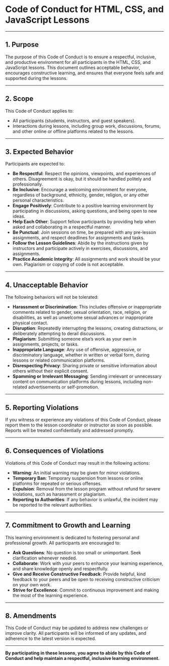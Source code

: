 # Code of Conduct for HTML, CSS, and JavaScript Lessons

---

## 1. Purpose

The purpose of this Code of Conduct is to ensure a respectful, inclusive, and productive environment for all participants in the HTML, CSS, and JavaScript lessons. This document outlines acceptable behavior, encourages constructive learning, and ensures that everyone feels safe and supported during the lessons.

---

## 2. Scope

This Code of Conduct applies to:
- All participants (students, instructors, and guest speakers).
- Interactions during lessons, including group work, discussions, forums, and other online or offline platforms related to the lessons.

---

## 3. Expected Behavior

Participants are expected to:
- **Be Respectful**: Respect the opinions, viewpoints, and experiences of others. Disagreement is okay, but it should be handled politely and professionally.
- **Be Inclusive**: Encourage a welcoming environment for everyone, regardless of background, ethnicity, gender, religion, or any other personal characteristics.
- **Engage Positively**: Contribute to a positive learning environment by participating in discussions, asking questions, and being open to new ideas.
- **Help Each Other**: Support fellow participants by providing help when asked and collaborating in a respectful manner.
- **Be Punctual**: Join sessions on time, be prepared with any pre-lesson assignments, and respect deadlines for assignments and tasks.
- **Follow the Lesson Guidelines**: Abide by the instructions given by instructors and participate actively in exercises, discussions, and assignments.
- **Practice Academic Integrity**: All assignments and work should be your own. Plagiarism or copying of code is not acceptable.

---

## 4. Unacceptable Behavior

The following behaviors will not be tolerated:
- **Harassment or Discrimination**: This includes offensive or inappropriate comments related to gender, sexual orientation, race, religion, or disabilities, as well as unwelcome sexual advances or inappropriate physical contact.
- **Disruption**: Repeatedly interrupting the lessons, creating distractions, or deliberately attempting to derail discussions.
- **Plagiarism**: Submitting someone else’s work as your own in assignments, projects, or tasks.
- **Inappropriate Language**: Any use of offensive, aggressive, or discriminatory language, whether in written or verbal form, during lessons or related communication platforms.
- **Disrespecting Privacy**: Sharing private or sensitive information about others without their explicit consent.
- **Spamming or Irrelevant Messaging**: Sending irrelevant or unnecessary content on communication platforms during lessons, including non-related advertisements or self-promotion.

---

## 5. Reporting Violations

If you witness or experience any violations of this Code of Conduct, please report them to the lesson coordinator or instructor as soon as possible. Reports will be treated confidentially and addressed promptly.

---

## 6. Consequences of Violations

Violations of this Code of Conduct may result in the following actions:
- **Warning**: An initial warning may be given for minor violations.
- **Temporary Ban**: Temporary suspension from lessons or online platforms for repeated or serious offenses.
- **Expulsion**: Removal from the lesson program without refund for severe violations, such as harassment or plagiarism.
- **Reporting to Authorities**: If any behavior is unlawful, the incident may be reported to the relevant authorities.

---

## 7. Commitment to Growth and Learning

This learning environment is dedicated to fostering personal and professional growth. All participants are encouraged to:
- **Ask Questions**: No question is too small or unimportant. Seek clarification whenever needed.
- **Collaborate**: Work with your peers to enhance your learning experience, and share knowledge openly and respectfully.
- **Give and Receive Constructive Feedback**: Provide helpful, kind feedback to your peers and be open to receiving constructive criticism on your own work.
- **Strive for Excellence**: Commit to continuous improvement and making the most of the learning experience.

---

## 8. Amendments

This Code of Conduct may be updated to address new challenges or improve clarity. All participants will be informed of any updates, and adherence to the latest version is expected.

---

**By participating in these lessons, you agree to abide by this Code of Conduct and help maintain a respectful, inclusive learning environment.**
